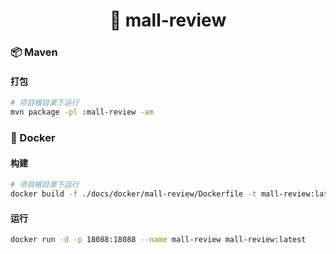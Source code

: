 <h1 align="center">🏪 mall-review</h1>

### 📦 Maven

#### 打包

```bash
# 项目根目录下运行
mvn package -pl :mall-review -am
```

### 🐳 Docker

#### 构建

```bash
# 项目根目录下运行
docker build -f ./docs/docker/mall-review/Dockerfile -t mall-review:latest .
```

#### 运行

```bash
docker run -d -p 18088:18088 --name mall-review mall-review:latest
```
